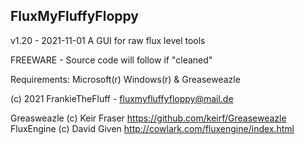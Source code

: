 FluxMyFluffyFloppy
----------------------------------------
v1.20 - 2021-11-01
A GUI for raw flux level tools

FREEWARE - Source code will follow if "cleaned"

Requirements: Microsoft(r) Windows(r) & Greaseweazle

(c) 2021 FrankieTheFluff - fluxmyfluffyfloppy@mail.de

Greasweazle (c) Keir Fraser
https://github.com/keirf/Greaseweazle
FluxEngine (c) David Given
http://cowlark.com/fluxengine/index.html
